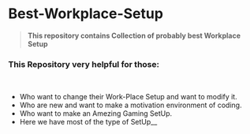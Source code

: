 # Best-Workplace-Setup

> **This repository contains Collection of probably best Workplace Setup**

###  This Repository very helpful for those:
<br>

*  Who want to change their Work-Place Setup and want to modify it.
*  Who are new and want to make a motivation environment of coding.
*  Who want to make an Amezing Gaming SetUp.
*  Here we have most of the type of SetUp__
